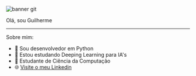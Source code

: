 
![banner git](https://github.com/guimileib/guimileib/assets/110914003/c80c7196-143a-400a-9cdc-39690a415ef9)

Olá, sou Guilherme
_________________________________________________________________________________________________________________________________
Sobre mim:
- 🔭 Sou desenvolvedor em Python
- 🌱 Estou estudando Deeping Learning para IA's
- 💬 Estudante de Ciência da Computação
- 🌐 [Visite o meu Linkedin](www.linkedin.com/in/guimileib)

